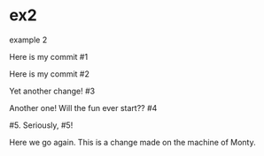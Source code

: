 # ex2
example 2



Here is my commit #1



Here is my commit #2


Yet another change! #3


Another one! Will the fun ever start??  #4


#5. Seriously, #5!


Here we go again. This is a change made on the machine of Monty.
